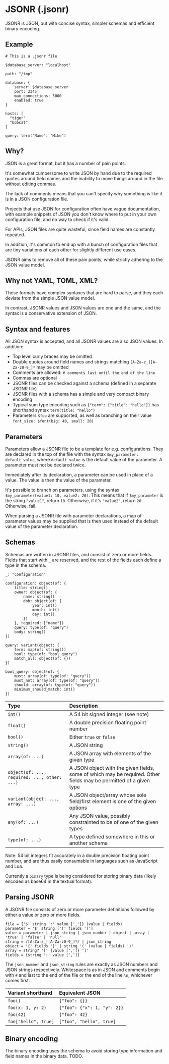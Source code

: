 #  JSONR (.jsonr)

JSONR is JSON, but with concise syntax, simpler schemas and efficient binary encoding.


## Example

    # This is a .jsonr file
    
    $database_server: "localhost"

    path: "/tmp"

    database: {
        server: $database_server
        port: 2345
        max_connections: 5000
        enabled: true
    }

    hosts: [
      "tiger"
      "bobcat"
    ]

    query: term("Name": "Mike")



## Why?

JSON is a great format, but it has a number of pain points. 

It's somewhat cumbersome to write JSON by hand due to the required quotes around field names and the inability to move things around in the file without editing commas. 

The lack of comments means that you can't specify why something is like it is in a JSON configuration file.

Projects that use JSON for configuration often have vague documentation, with example snippets of JSON you don't know where to put in your own configuration file, and no way to check if it's valid. 

For APIs, JSON files are quite wasteful, since field names are constantly repeated.

In addition, it's common to end up with a bunch of configuration files that are tiny variations of each other for slightly different use cases.

JSONR aims to remove all of these pain points, while strictly adhering to the JSON value model.


## Why not YAML, TOML, XML?

These formats have complex syntaxes that are hard to parse, and they each deviate from the simple JSON value model. 

In contrast, JSONR values and JSON values are one and the same, and the syntax is a conservative extension of JSON.


## Syntax and features

All JSON syntax is accepted, and all JSONR values are also JSON values. In addition:

 * Top level curly braces may be omitted
 * Double quotes around field names and strings matching `[A-Za-z_][A-Za-z0-9_]*` may be omitted
 * Comments are allowed: `# comments last until the end of the line` 
 * Commas are optional
 * JSONR files can be checked against a schema (defined in a separate JSONR file)
 * JSONR files with a schema has a simple and very compact binary encoding
 * Typical sum type encoding such as `{"term": {"title": "hello"}}` has shorthand syntax `term(title: "hello")`
 * Parameters `$foo` are supported, as well as branching on their value `font_size: $font(big: 40, small: 20)`

## Parameters

Parameters allow a JSONR file to be a template for e.g. configurations. They are declared in the top of the file with the syntax `$my_parameter: default_value`, where `default_value` is the default value of the parameter. A parameter must not be declared twice. 

Immediately after its declaration, a parameter can be used in place of a value. The value is then the value of the parameter.

It's possible to branch on parameters, using the syntax `$my_parameter(value1: 10, value2: 20)`. This means that if `$my_parameter` is the string `"value1"`, return `10`. Otherwise, if it's `"value2"`, return `20`. Otherwise, fail.

When parsing a JSONR file with parameter declarations, a map of parameter values may be supplied that is then used instead of the default value of the parameter declaration.


## Schemas

Schemas are written in JSONR files, and consist of zero or more fields. Fields that start with `_` are reserved, and the rest of the fields each define a type in the schema.

    _: "configuration"

    configuration: object(of: {
        title: string()
        owner: object(of: {
            name: string()
            dob: object(of: {
                year: int()
                month: int()
                day: int()
            })
        }, required: ["name"])
        query: type(of: "query")
        body: string()
    })

    query: variant(object: {
        term: map(of: string())
        bool: type(of: "bool_query")
        match_all: object(of: {})
    })
    
    bool_query: object(of: {
        must: array(of: type(of: "query"))
        must_not: array(of: type(of: "query"))
        should: array(of: type(of: "query"))
        minimum_should_match: int()
    }) 


| Type | Description |
| :------ | :------------ |
| `int()` | A 54 bit signed integer (see note) |
| `float()` | A double precision floating point number |
| `bool()` | Either `true` or `false` |
| `string()` | A JSON string |
| `array(of: ...)` | A JSON array with elements of the given type |
| `object(of: ..., required: ..., other: ...)` | A JSON object with the given fields, some of which may be required. Other fields may be permitted of a given type |
| `variant(object: ..., array: ...)` | A JSON object/array whose sole field/first element is one of the given options |
| `any(of: ...)` | Any JSON value, possibly constrainted to be of one of the given types |
| `type(of: ...)` | A type defined somewhere in this or another schema |

Note: 54 bit integers fit accurately in a double precision floating point number, and are thus easily consumable in languages such as JavaScript and Lua.

Currently a `binary` type is being considered for storing binary data (likely encoded as base64 in the textual format).


## Parsing JSONR

A JSONR file consists of zero or more parameter definitions followed by either a value or zero or more fields. 

```
file = {'$' string ':' value [',']} (value | fields)
parameter = '$' string ['(' fields ')']
value = parameter | json_string | json_number | object | array | 'true' | 'false' | 'null'
string = /[A-Za-z_][A-Za-z0-9_]*/ | json_string
object = '{' fields '}' | string '(' (value | fields) ')'
array = string? '[' {value [',']} ']'
fields = {string ':' value [',']}
```

The `json_number` and `json_string` rules are exactly as JSON numbers and JSON strings respectively. Whitespace is as in JSON and comments begin with `#` and last to the end of the file or the end of the line `\n`, whichever comes first.

| Variant shorthand | Equivalent JSON |
| :------ | :------------ |
| `foo()` | `{"foo": {}}` |
| `foo(x: 1, y: 2)` | `{"foo": {"x": 1, "y": 2}}` | 
| `foo(42)` | `{"foo": 42}` | 
| `foo["hello", true]` | `["foo", "hello", true]` | 


## Binary encoding

The binary encoding uses the schema to avoid storing type information and field names in the binary data. TODO.
